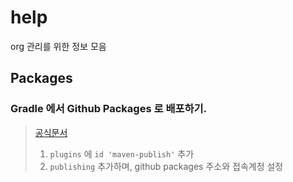 # help
org 관리를 위한 정보 모음

## Packages

### Gradle 에서 Github Packages 로 배포하기.
> [공식문서](https://docs.github.com/en/packages/working-with-a-github-packages-registry/working-with-the-gradle-registry)
> 1. `plugins` 에 `id 'maven-publish'` 추가
> 2. `publishing` 추가하며, github packages 주소와 접속계정 설정


